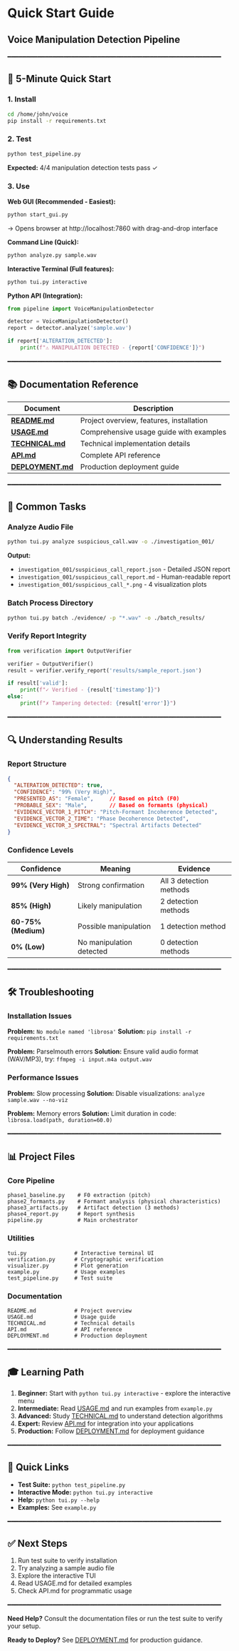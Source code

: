 # Quick Start Guide
## Voice Manipulation Detection Pipeline

━━━━━━━━━━━━━━━━━━━━━━━━━━━━━━━━━━━━━━━━━━━━━━━━━━━━━━━━━

## 🚀 5-Minute Quick Start

### 1. Install

```bash
cd /home/john/voice
pip install -r requirements.txt
```

### 2. Test

```bash
python test_pipeline.py
```

**Expected:** 4/4 manipulation detection tests pass ✓

### 3. Use

**Web GUI (Recommended - Easiest):**
```bash
python start_gui.py
```
→ Opens browser at http://localhost:7860 with drag-and-drop interface

**Command Line (Quick):**
```bash
python analyze.py sample.wav
```

**Interactive Terminal (Full features):**
```bash
python tui.py interactive
```

**Python API (Integration):**
```python
from pipeline import VoiceManipulationDetector

detector = VoiceManipulationDetector()
report = detector.analyze('sample.wav')

if report['ALTERATION_DETECTED']:
    print(f"⚠ MANIPULATION DETECTED - {report['CONFIDENCE']}")
```

━━━━━━━━━━━━━━━━━━━━━━━━━━━━━━━━━━━━━━━━━━━━━━━━━━━━━━━━━

## 📚 Documentation Reference

| Document | Description |
|----------|-------------|
| **[README.md](README.md)** | Project overview, features, installation |
| **[USAGE.md](USAGE.md)** | Comprehensive usage guide with examples |
| **[TECHNICAL.md](TECHNICAL.md)** | Technical implementation details |
| **[API.md](API.md)** | Complete API reference |
| **[DEPLOYMENT.md](DEPLOYMENT.md)** | Production deployment guide |

━━━━━━━━━━━━━━━━━━━━━━━━━━━━━━━━━━━━━━━━━━━━━━━━━━━━━━━━━

## 🎯 Common Tasks

### Analyze Audio File

```bash
python tui.py analyze suspicious_call.wav -o ./investigation_001/
```

**Output:**
- `investigation_001/suspicious_call_report.json` - Detailed JSON report
- `investigation_001/suspicious_call_report.md` - Human-readable report
- `investigation_001/suspicious_call_*.png` - 4 visualization plots

### Batch Process Directory

```bash
python tui.py batch ./evidence/ -p "*.wav" -o ./batch_results/
```

### Verify Report Integrity

```python
from verification import OutputVerifier

verifier = OutputVerifier()
result = verifier.verify_report('results/sample_report.json')

if result['valid']:
    print(f"✓ Verified - {result['timestamp']}")
else:
    print(f"✗ Tampering detected: {result['error']}")
```

━━━━━━━━━━━━━━━━━━━━━━━━━━━━━━━━━━━━━━━━━━━━━━━━━━━━━━━━━

## 🔍 Understanding Results

### Report Structure

```json
{
  "ALTERATION_DETECTED": true,
  "CONFIDENCE": "99% (Very High)",
  "PRESENTED_AS": "Female",     // Based on pitch (F0)
  "PROBABLE_SEX": "Male",       // Based on formants (physical)
  "EVIDENCE_VECTOR_1_PITCH": "Pitch-Formant Incoherence Detected",
  "EVIDENCE_VECTOR_2_TIME": "Phase Decoherence Detected",
  "EVIDENCE_VECTOR_3_SPECTRAL": "Spectral Artifacts Detected"
}
```

### Confidence Levels

| Confidence | Meaning | Evidence |
|------------|---------|----------|
| **99% (Very High)** | Strong confirmation | All 3 detection methods |
| **85% (High)** | Likely manipulation | 2 detection methods |
| **60-75% (Medium)** | Possible manipulation | 1 detection method |
| **0% (Low)** | No manipulation detected | 0 detection methods |

━━━━━━━━━━━━━━━━━━━━━━━━━━━━━━━━━━━━━━━━━━━━━━━━━━━━━━━━━

## 🛠️ Troubleshooting

### Installation Issues

**Problem:** `No module named 'librosa'`
**Solution:** `pip install -r requirements.txt`

**Problem:** Parselmouth errors
**Solution:** Ensure valid audio format (WAV/MP3), try: `ffmpeg -i input.m4a output.wav`

### Performance Issues

**Problem:** Slow processing
**Solution:** Disable visualizations: `analyze sample.wav --no-viz`

**Problem:** Memory errors
**Solution:** Limit duration in code: `librosa.load(path, duration=60.0)`

━━━━━━━━━━━━━━━━━━━━━━━━━━━━━━━━━━━━━━━━━━━━━━━━━━━━━━━━━

## 📊 Project Files

### Core Pipeline

```
phase1_baseline.py    # F0 extraction (pitch)
phase2_formants.py    # Formant analysis (physical characteristics)
phase3_artifacts.py   # Artifact detection (3 methods)
phase4_report.py      # Report synthesis
pipeline.py           # Main orchestrator
```

### Utilities

```
tui.py               # Interactive terminal UI
verification.py      # Cryptographic verification
visualizer.py        # Plot generation
example.py           # Usage examples
test_pipeline.py     # Test suite
```

### Documentation

```
README.md            # Project overview
USAGE.md             # Usage guide
TECHNICAL.md         # Technical details
API.md               # API reference
DEPLOYMENT.md        # Production deployment
```

━━━━━━━━━━━━━━━━━━━━━━━━━━━━━━━━━━━━━━━━━━━━━━━━━━━━━━━━━

## 🎓 Learning Path

1. **Beginner:** Start with `python tui.py interactive` - explore the interactive menu
2. **Intermediate:** Read [USAGE.md](USAGE.md) and run examples from `example.py`
3. **Advanced:** Study [TECHNICAL.md](TECHNICAL.md) to understand detection algorithms
4. **Expert:** Review [API.md](API.md) for integration into your applications
5. **Production:** Follow [DEPLOYMENT.md](DEPLOYMENT.md) for deployment guidance

━━━━━━━━━━━━━━━━━━━━━━━━━━━━━━━━━━━━━━━━━━━━━━━━━━━━━━━━━

## 🔗 Quick Links

- **Test Suite:** `python test_pipeline.py`
- **Interactive Mode:** `python tui.py interactive`
- **Help:** `python tui.py --help`
- **Examples:** See `example.py`

━━━━━━━━━━━━━━━━━━━━━━━━━━━━━━━━━━━━━━━━━━━━━━━━━━━━━━━━━

## ✅ Next Steps

1. Run test suite to verify installation
2. Try analyzing a sample audio file
3. Explore the interactive TUI
4. Read USAGE.md for detailed examples
5. Check API.md for programmatic usage

━━━━━━━━━━━━━━━━━━━━━━━━━━━━━━━━━━━━━━━━━━━━━━━━━━━━━━━━━

**Need Help?** Consult the documentation files or run the test suite to verify your setup.

**Ready to Deploy?** See [DEPLOYMENT.md](DEPLOYMENT.md) for production guidance.
